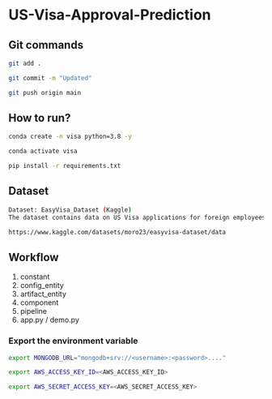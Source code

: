# US-Visa-Approval-Prediction

## Git commands

```bash
git add .

git commit -m "Updated"

git push origin main
```

## How to run?

```bash
conda create -n visa python=3.8 -y
```

```bash
conda activate visa
```

```bash
pip install -r requirements.txt
```

## Dataset

```bash
Dataset: EasyVisa_Dataset (Kaggle)
The dataset contains data on US Visa applications for foreign employees.

https://www.kaggle.com/datasets/moro23/easyvisa-dataset/data
```

## Workflow

1. constant
2. config_entity
3. artifact_entity
4. component
5. pipeline
6. app.py / demo.py


### Export the  environment variable
```bash
export MONGODB_URL="mongodb+srv://<username>:<password>...."

export AWS_ACCESS_KEY_ID=<AWS_ACCESS_KEY_ID>

export AWS_SECRET_ACCESS_KEY=<AWS_SECRET_ACCESS_KEY>
```